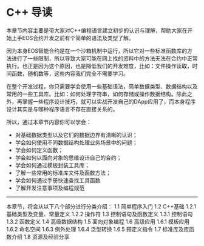 # C++ 导读

本章节内容主要是带大家对C++编程语言建立初步的认识与理解，帮助大家在开始上手EOS合约开发之前有个简单的语法及类型了解。

因为本身EOS智能合约是在一个沙箱机制中运行，所以它对一些标准函数库的方法进行了一些限制，所以导致大家可能在网上找的资料中的方法无法在合约中正常执行。也正是因为这个原因，也是降低我们的开发难度，比如：文件操作读取，时间函数，随机数等，这些内容我们完全不需要学习。

在整个开发过程，你只需要学会使用一些基础语法，简单数据类型、数据结构以及常用的一些工具库。比如：如何处理字符串，如何存储或操作数据结构。除此之外，再掌握一些程序设计技巧，就可以实战开发自己的DApp应用了，而本身程序设计其实是与哪种程序语言不存在直接关系的。

所以，通过本章节内容你可以学会：
- 对基础数据类型以及它们的数据边界有清晰的认识；
- 学会如何使用不同数据结构处理业务场景中的问题；
- 学会如何定义函数；
- 学会如何以面向对象的思维设计自己的合约；
- 学会如何通过模板封装工具库；
- 了解一些常用的标准库文件及函数方法；
- 学会如何通过手册快速查找工具函数
- 了解开发注意事项及编程规范

----

本章节，将会从以下八个部分进行分类介绍：
1.1 简单程序入门
1.2 C++基础
1.2.1 基础类型及变量、常量定义
1.2.2 操作符
1.3 控制语句及函数定义
1.3.1 控制语句
1.3.2 函数定义
1.4 高级数据结构
1.5 面向对象编程
1.6 高级应用
1.6.1 模板应用
1.6.2 命名空间
1.6.3 例外处理
1.6.4 泛型转换
1.6.5 预定义指令
1.7 标准库及库函数介绍
1.8 资源及经验分享
